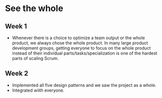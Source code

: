 # See the whole 

## Week 1
* Whenever there is a choice to optimize a team output or the whole product, we always chose the whole product. 
In many large product development groups, getting everyone to focus on the whole product instead of their individual parts/tasks/specialization is one of the hardest parts of scaling Scrum. 

## Week 2

* Implemented all five design patterns and we saw the project as a whole.
* Integrated wiith everyone.

